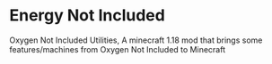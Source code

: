 # Energy Not Included
Oxygen Not Included Utilities, A minecraft 1.18 mod that brings some features/machines from Oxygen Not Included to Minecraft

